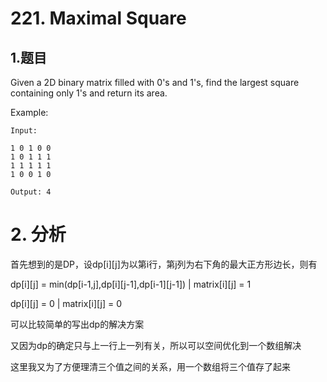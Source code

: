 # 221. Maximal Square

## 1.题目

Given a 2D binary matrix filled with 0's and 1's, find the largest square containing only 1's and return its area.

Example:

```
Input: 

1 0 1 0 0
1 0 1 1 1
1 1 1 1 1
1 0 0 1 0

Output: 4
```

# 2. 分析

首先想到的是DP，设dp\[i][j]为以第i行，第j列为右下角的最大正方形边长，则有

dp\[i][j] = min(dp[i-1,j],dp\[i][j-1],dp\[i-1][j-1]) | matrix\[i][j] = 1

dp\[i][j] = 0 | matrix\[i][j] = 0

可以比较简单的写出dp的解决方案

又因为dp的确定只与上一行上一列有关，所以可以空间优化到一个数组解决

这里我又为了方便理清三个值之间的关系，用一个数组将三个值存了起来

